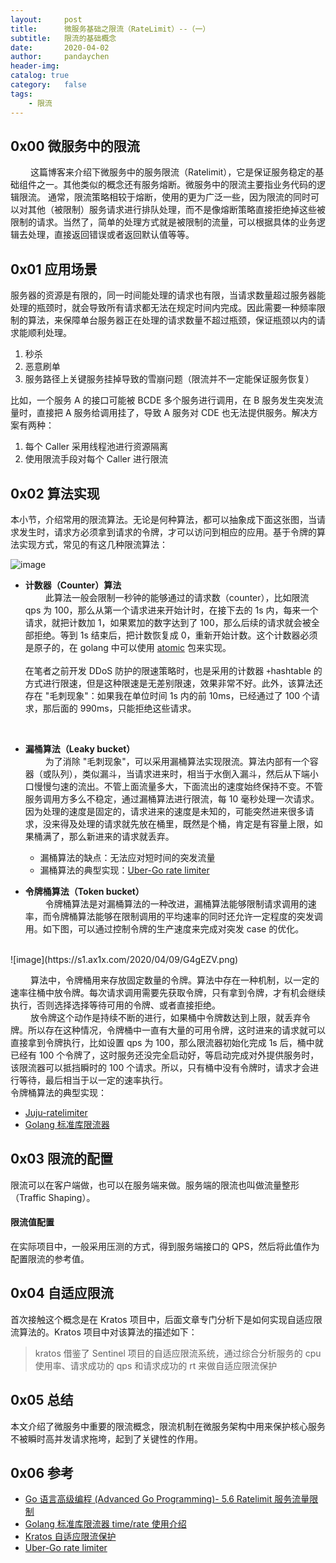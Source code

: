 ```yaml
---
layout:     post
title:      微服务基础之限流（RateLimit）--（一）
subtitle:   限流的基础概念
date:       2020-04-02
author:     pandaychen
header-img:
catalog: true
category:   false
tags:
    - 限流
---
```


##  0x00    微服务中的限流
&emsp;&emsp; 这篇博客来介绍下微服务中的服务限流（Ratelimit），它是保证服务稳定的基础组件之一。其他类似的概念还有服务熔断。微服务中的限流主要指业务代码的逻辑限流。
通常，限流策略相较于熔断，使用的更为广泛一些，因为限流的同时可以对其他（被限制）服务请求进行排队处理，而不是像熔断策略直接拒绝掉这些被限制的请求。当然了，简单的处理方式就是被限制的流量，可以根据具体的业务逻辑去处理，直接返回错误或者返回默认值等等。

##  0x01	应用场景
服务器的资源是有限的，同一时间能处理的请求也有限，当请求数量超过服务器能处理的瓶颈时，就会导致所有请求都无法在规定时间内完成。因此需要一种频率限制的算法，来保障单台服务器正在处理的请求数量不超过瓶颈，保证瓶颈以内的请求能顺利处理。
1.	秒杀
2.	恶意刷单
3.	服务路径上关键服务挂掉导致的雪崩问题（限流并不一定能保证服务恢复）

比如，一个服务 A 的接口可能被 BCDE 多个服务进行调用，在 B 服务发生突发流量时，直接把 A 服务给调用挂了，导致 A 服务对 CDE 也无法提供服务。解决方案有两种：
1.  每个 Caller 采用线程池进行资源隔离
2.  使用限流手段对每个 Caller 进行限流

##	0x02	算法实现

本小节，介绍常用的限流算法。无论是何种算法，都可以抽象成下面这张图，当请求发生时，请求方必须拿到请求的令牌，才可以访问到相应的应用。基于令牌的算法实现方式，常见的有这几种限流算法：

![image](https://s1.ax1x.com/2020/04/09/G42Bp4.png)

-   **计数器（Counter）算法** <br>
&emsp;&emsp; 此算法一般会限制一秒钟的能够通过的请求数（counter），比如限流 qps 为 100，那么从第一个请求进来开始计时，在接下去的 1s 内，每来一个请求，就把计数加 1，如果累加的数字达到了 100，那么后续的请求就会被全部拒绝。等到 1s 结束后，把计数恢复成 0，重新开始计数。这个计数器必须是原子的，在 golang 中可以使用 [atomic](https://golang.org/pkg/sync/atomic/) 包来实现。<br><br>
在笔者之前开发 DDoS 防护的限速策略时，也是采用的计数器 `+`hashtable 的方式进行限速，但是这种限速是无差别限速，效果非常不好。此外，该算法还存在 "毛刺现象"：如果我在单位时间 1s 内的前 10ms，已经通过了 100 个请求，那后面的 990ms，只能拒绝这些请求。
<br>

-   **漏桶算法（Leaky bucket）**<br>
&emsp;&emsp; 为了消除 "毛刺现象"，可以采用漏桶算法实现限流。算法内部有一个容器（或队列），类似漏斗，当请求进来时，相当于水倒入漏斗，然后从下端小口慢慢匀速的流出。不管上面流量多大，下面流出的速度始终保持不变。不管服务调用方多么不稳定，通过漏桶算法进行限流，每 10 毫秒处理一次请求。因为处理的速度是固定的，请求进来的速度是未知的，可能突然进来很多请求，没来得及处理的请求就先放在桶里，既然是个桶，肯定是有容量上限，如果桶满了，那么新进来的请求就丢弃。<br>

    -	漏桶算法的缺点：无法应对短时间的突发流量
    -	漏桶算法的典型实现：[Uber-Go rate limiter](https://github.com/uber-go/ratelimit)

-   **令牌桶算法（Token bucket）**<br>
&emsp;&emsp; 令牌桶算法是对漏桶算法的一种改进，漏桶算法能够限制请求调用的速率，而令牌桶算法能够在限制调用的平均速率的同时还允许一定程度的突发调用。如下图，可以通过控制令牌的生产速度来完成对突发 case 的优化。
<br>
![image](https://s1.ax1x.com/2020/04/09/G4gEZV.png)

&emsp;&emsp; 算法中，令牌桶用来存放固定数量的令牌。算法中存在一种机制，以一定的速率往桶中放令牌。每次请求调用需要先获取令牌，只有拿到令牌，才有机会继续执行，否则选择选择等待可用的令牌、或者直接拒绝。
<br>
&emsp;&emsp; 放令牌这个动作是持续不断的进行，如果桶中令牌数达到上限，就丢弃令牌。所以存在这种情况，令牌桶中一直有大量的可用令牌，这时进来的请求就可以直接拿到令牌执行，比如设置 qps 为 100，那么限流器初始化完成 1s 后，桶中就已经有 100 个令牌了，这时服务还没完全启动好，等启动完成对外提供服务时，该限流器可以抵挡瞬时的 100 个请求。所以，只有桶中没有令牌时，请求才会进行等待，最后相当于以一定的速率执行。
<br>
令牌桶算法的典型实现：
-   [Juju-ratelimiter](https://github.com/juju/ratelimit)
-   [Golang 标准库限流器](https://godoc.org/golang.org/x/time/rate)

##  0x03    限流的配置
限流可以在客户端做，也可以在服务端来做。服务端的限流也叫做流量整形（Traffic Shaping）。

####    限流值配置
在实际项目中，一般采用压测的方式，得到服务端接口的 QPS，然后将此值作为配置限流的参考值。

##  0x04    自适应限流
首次接触这个概念是在 Kratos 项目中，后面文章专门分析下是如何实现自适应限流算法的。Kratos 项目中对该算法的描述如下：
>   kratos 借鉴了 Sentinel 项目的自适应限流系统，通过综合分析服务的 cpu 使用率、请求成功的 qps 和请求成功的 rt 来做自适应限流保护

##  0x05    总结
本文介绍了微服务中重要的限流概念，限流机制在微服务架构中用来保护核心服务不被瞬时高并发请求拖垮，起到了关键性的作用。

##	0x06    参考
-	[Go 语言高级编程 (Advanced Go Programming)- 5.6 Ratelimit 服务流量限制](https://chai2010.cn/advanced-go-programming-book/ch5-web/ch5-06-ratelimit.html)
-   [Golang 标准库限流器 time/rate 使用介绍](https://www.cyhone.com/articles/usage-of-golang-rate/)
-   [Kratos 自适应限流保护](https://github.com/go-kratos/kratos/blob/master/doc/wiki-cn/ratelimit.md)
-   [Uber-Go rate limiter](https://github.com/uber-go/ratelimit/)